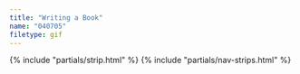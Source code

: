 ```yaml
---
title: "Writing a Book"
name: "040705"
filetype: gif
---
```


{% include "partials/strip.html" %}
{% include "partials/nav-strips.html" %}